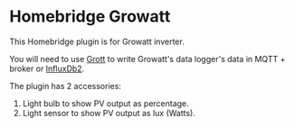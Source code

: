 # Homebridge Growatt

This Homebridge plugin is for Growatt inverter.

You will need to use [Grott](https://github.com/johanmeijer/grott) to write Growatt's data logger's data in MQTT + broker or [InfluxDb2](https://www.influxdata.com/).

The plugin has 2 accessories:
1. Light bulb to show PV output as percentage.
2. Light sensor to show PV output as lux (Watts).